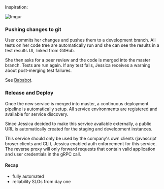 Inspiration:

![Imgur](https://i.imgur.com/oezuysl.png)

### Pushing changes to git

User commits her changes and pushes them to a development branch. All tests on her code tree are automatically run and she can see the results in a test results UI, linked from GitHub.

She then asks for a peer review and the code is merged into the master branch. Tests are run again. If any test fails, Jessica receives a warning about post-merging test failures.

See [Bababot](Bababot.md).

### Release and Deploy

Once the new service is merged into master, a continuous deployment pipeline is automatically setup. All service environments are registered and available for service discovery.

Since Jessica decided to make this service available externally, a public URL is automatically created for the staging and development instances.

This service should only be used by the company's own clients (javascript broser clients and CLI), Jessica enabled auth enforcement for this service. The reverse proxy will only forward requests that contain valid application and user credentials in the gRPC call.

#### Recap
* fully automated
* reliability SLOs from day one

